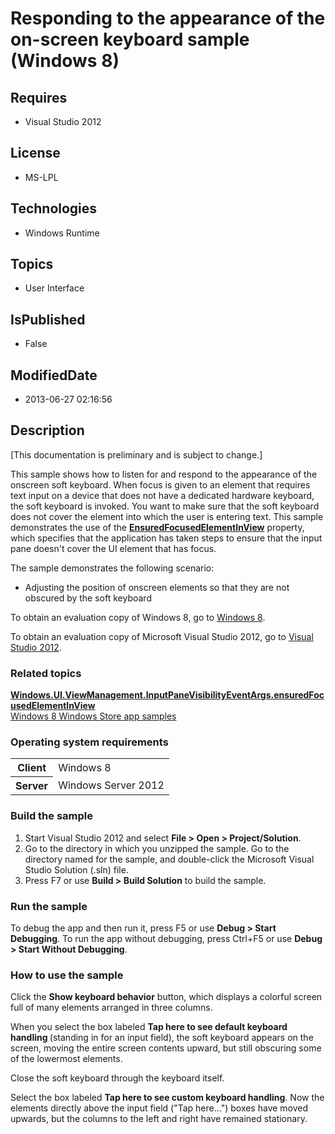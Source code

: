 # Responding to the appearance of the on-screen keyboard sample (Windows 8)
## Requires
* Visual Studio 2012
## License
* MS-LPL
## Technologies
* Windows Runtime
## Topics
* User Interface
## IsPublished
* False
## ModifiedDate
* 2013-06-27 02:16:56
## Description

<div id="mainSection">
<p class="CCE_Message">[This documentation is preliminary and is subject to change.]</p>
<p>This sample shows how to listen for and respond to the appearance of the onscreen soft keyboard. When focus is given to an element that requires text input on a device that does not have a dedicated hardware keyboard, the soft keyboard is invoked. You want
 to make sure that the soft keyboard does not cover the element into which the user is entering text. This sample demonstrates the use of the
<a href="http://msdn.microsoft.com/library/windows/apps/br242257"><b>EnsuredFocusedElementInView</b></a> property, which specifies that the application has taken steps to ensure that the input pane doesn't cover the UI element that has focus.
</p>
<p>The sample demonstrates the following scenario: </p>
<ul>
<li>Adjusting the position of onscreen elements so that they are not obscured by the soft keyboard
</li></ul>
<p></p>
<p>To obtain an evaluation copy of Windows&nbsp;8, go to <a href="http://go.microsoft.com/fwlink/p/?linkid=241655">
Windows&nbsp;8</a>.</p>
<p>To obtain an evaluation copy of Microsoft Visual Studio&nbsp;2012, go to <a href="http://go.microsoft.com/fwlink/p/?linkid=241656">
Visual Studio&nbsp;2012</a>.</p>
<h3><a id="related_topics"></a>Related topics</h3>
<dl><dt><a href="http://msdn.microsoft.com/library/windows/apps/br242257"><b>Windows.UI.ViewManagement.InputPaneVisibilityEventArgs.ensuredFocusedElementInView</b></a>
</dt><dt><a href="http://go.microsoft.com/fwlink/p/?LinkID=227694">Windows 8 Windows Store app samples</a>
</dt></dl>
<h3>Operating system requirements</h3>
<table>
<tbody>
<tr>
<th>Client</th>
<td><dt>Windows&nbsp;8 </dt></td>
</tr>
<tr>
<th>Server</th>
<td><dt>Windows Server&nbsp;2012 </dt></td>
</tr>
</tbody>
</table>
<h3>Build the sample</h3>
<ol>
<li>Start Visual Studio&nbsp;2012 and select <b>File &gt; Open &gt; Project/Solution</b>.
</li><li>Go to the directory in which you unzipped the sample. Go to the directory named for the sample, and double-click the Microsoft Visual Studio Solution (.sln) file.
</li><li>Press F7 or use <b>Build &gt; Build Solution</b> to build the sample. </li></ol>
<h3>Run the sample</h3>
<p>To debug the app and then run it, press F5 or use <b>Debug &gt; Start Debugging</b>. To run the app without debugging, press Ctrl&#43;F5 or use
<b>Debug &gt; Start Without Debugging</b>.</p>
<h3><a id="How_to_use_the_sample"></a><a id="how_to_use_the_sample"></a><a id="HOW_TO_USE_THE_SAMPLE"></a>How to use the sample</h3>
<p>Click the <b>Show keyboard behavior</b> button, which displays a colorful screen full of many elements arranged in three columns.</p>
<p>When you select the box labeled <b>Tap here to see default keyboard handling </b>
(standing in for an input field), the soft keyboard appears on the screen, moving the entire screen contents upward, but still obscuring some of the lowermost elements.</p>
<p>Close the soft keyboard through the keyboard itself.</p>
<p>Select the box labeled <b>Tap here to see custom keyboard handling</b>. Now the elements directly above the input field (&quot;Tap here...&quot;) boxes have moved upwards, but the columns to the left and right have remained stationary.</p>
</div>
